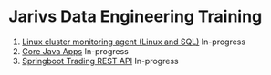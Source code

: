 # Jarivs Data Engineering Training
1. [Linux cluster monitoring agent (Linux and SQL)](./linux_sql/README.md) In-progress
2. [Core Java Apps](./core_java/README.md) In-progress
3. [Springboot Trading REST API](./springboot/README.md) In-progress
